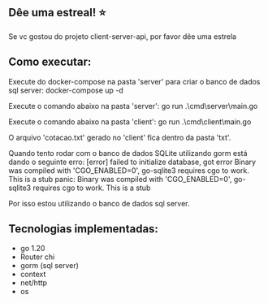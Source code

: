 ## Dêe uma estreal! :star:
Se vc gostou do projeto client-server-api, por favor dêe uma estrela

## Como executar:
Execute do docker-compose na pasta 'server' para criar o banco de dados sql server:
docker-compose up -d

Execute o comando abaixo na pasta 'server':
go run .\cmd\server\main.go

Execute o comando abaixo na pasta 'client':
go run .\cmd\client\main.go

O arquivo 'cotacao.txt' gerado no 'client' fica dentro da pasta 'txt'.

Quando tento rodar com o banco de dados SQLite utilizando gorm está dando o seguinte erro:
[error] failed to initialize database, got error Binary was compiled with 'CGO_ENABLED=0', go-sqlite3 requires cgo to work. This is a stub
panic: Binary was compiled with 'CGO_ENABLED=0', go-sqlite3 requires cgo to work. This is a stub

Por isso estou utilizando o banco de dados sql server.

## Tecnologias implementadas:

- go 1.20
 - Router chi
 - gorm (sql server)
 - context
 - net/http
 - os
 